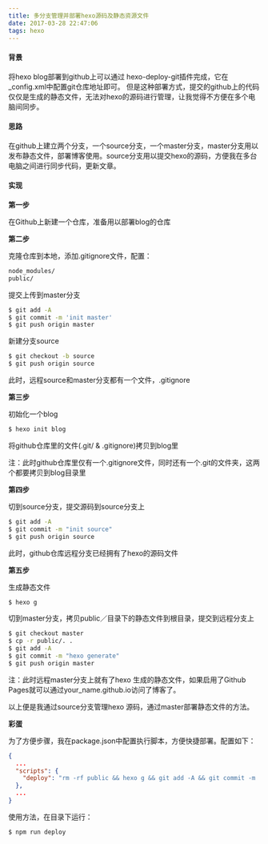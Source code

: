 ```yaml
---
title: 多分支管理并部署hexo源码及静态资源文件
date: 2017-03-28 22:47:06
tags: hexo
---
```

#### 背景

将hexo blog部署到github上可以通过 hexo-deploy-git插件完成，它在_config.xml中配置git仓库地址即可。
但是这种部署方式，提交的github上的代码仅仅是生成的静态文件，无法对hexo的源码进行管理，让我觉得不方便在多个电脑间同步。

#### 思路

在github上建立两个分支，一个source分支，一个master分支，master分支用以发布静态文件，部署博客使用。source分支用以提交hexo的源码，方便我在多台电脑之间进行同步代码，更新文章。

#### 实现

**第一步**

在Github上新建一个仓库，准备用以部署blog的仓库

**第二步**

克隆仓库到本地，添加.gitignore文件，配置：

```bash
node_modules/
public/
```

提交上传到master分支

```bash
$ git add -A
$ git commit -m 'init master'
$ git push origin master
```

新建分支source

```bash
$ git checkout -b source
$ git push origin source
```

此时，远程source和master分支都有一个文件，.gitignore

**第三步**

初始化一个blog

```bash
$ hexo init blog
```

将github仓库里的文件(.git/ & .gitignore)拷贝到blog里

注：此时github仓库里仅有一个.gitignore文件，同时还有一个.git的文件夹，这两个都要拷贝到blog目录里

**第四步**

切到source分支，提交源码到source分支上

```bash
$ git add -A
$ git commit -m "init source"
$ git push origin source
```

此时，github仓库远程分支已经拥有了hexo的源码文件

**第五步**

生成静态文件

```bash
$ hexo g
```

切到master分支，拷贝public／目录下的静态文件到根目录，提交到远程分支上

```bash
$ git checkout master
$ cp -r public/. .
$ git add -A
$ git commit -m "hexo generate"
$ git push origin master
```

注：此时远程master分支上就有了hexo 生成的静态文件，如果启用了Github Pages就可以通过your_name.github.io访问了博客了。

以上便是我通过source分支管理hexo 源码，通过master部署静态文件的方法。

**彩蛋**

为了方便步骤，我在package.json中配置执行脚本，方便快捷部署。配置如下：

```json
{
  ...
  "scripts": {
    "deploy": "rm -rf public && hexo g && git add -A && git commit -m 'hexo generate' && git push origin source && git checkout master && cp -r public/. . && git add -A && git commit -m 'deploy master' && git push origin master && git checkout source"
  },
  ...
}
```

使用方法，在目录下运行：

```bash
$ npm run deploy
```
